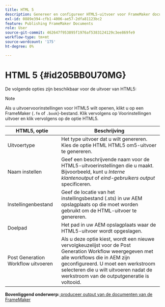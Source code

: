 ```yaml
---
title: HTML 5
description: Genereer en configureer HTML5-uitvoer voor FrameMaker documenten in AEM Guides.
exl-id: 0889e394-cfb1-4006-ae57-2dfa81123bc2
feature: Publishing FrameMaker Documents
role: User
source-git-commit: 462647f953895f1976af5383124129c3ee869fe9
workflow-type: tm+mt
source-wordcount: '175'
ht-degree: 0%

---
```


# HTML 5 {#id205BB0U70MG}

De volgende opties zijn beschikbaar voor de uitvoer van HTML5:

>[!NOTE]
>
> Als u uitvoervoorinstellingen voor HTML5 wilt openen, klikt u op een FrameMaker \(`.fm` of `.book`\)-bestand. Klik vervolgens op Voorinstellingen uitvoer en klik vervolgens op de optie HTML5.

| HTML5, optie | Beschrijving |
|------------|-----------|
| Uitvoertype | Het type uitvoer dat u wilt genereren. Kies de optie HTML HTML5 om5-uitvoer te genereren. |
| Naam instellen | Geef een beschrijvende naam voor de HTML5-uitvoerinstellingen die u maakt. Bijvoorbeeld, kunt u *Interne klantenoutput* of *eind-gebruikers output* specificeren. |
| Instellingenbestand | Geef de locatie van het instellingsbestand \(.sts\) in uw AEM opslagplaats op die moet worden gebruikt om de HTML-uitvoer te genereren. |
| Doelpad | Het pad in uw AEM opslagplaats waar de HTML5-uitvoer wordt opgeslagen. |
| Post Generation Workflow uitvoeren | Als u deze optie kiest, wordt een nieuwe vervolgkeuzelijst voor de Post Generation Workflow weergegeven met alle workflows die in AEM zijn geconfigureerd. U moet een werkstroom selecteren die u wilt uitvoeren nadat de werkstroom van de outputgeneratie is voltooid. |

**Bovenliggend onderwerp:**[ produceer output van de documenten van de FrameMaker ](fm-output-generatation.md)
